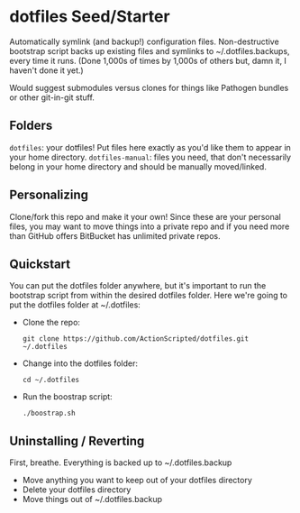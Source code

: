 dotfiles Seed/Starter
===

Automatically symlink (and backup!) configuration files. Non-destructive bootstrap script backs up existing files and symlinks to ~/.dotfiles.backups, every time it runs. (Done 1,000s of times by 1,000s of others but, damn it, I haven't done it yet.)

Would suggest submodules versus clones for things like Pathogen bundles or other git-in-git stuff.


Folders
---
`dotfiles`: your dotfiles! Put files here exactly as you'd like them to appear in your home directory.
`dotfiles-manual`: files you need, that don't necessarily belong in your home directory and should be manually moved/linked.


Personalizing
---
Clone/fork this repo and make it your own! Since these are your personal files, you may want to move things into a private repo and if you need more than GitHub offers BitBucket has unlimited private repos.


Quickstart
---
You can put the dotfiles folder anywhere, but it's important to run the bootstrap script from within the desired dotfiles folder. Here we're going to put the dotfiles folder at ~/.dotfiles:

* Clone the repo:

    `git clone https://github.com/ActionScripted/dotfiles.git ~/.dotfiles`


* Change into the dotfiles folder:

    `cd ~/.dotfiles`

* Run the boostrap script:

    `./boostrap.sh`


Uninstalling / Reverting
---
First, breathe. Everything is backed up to ~/.dotfiles.backup

* Move anything you want to keep out of your dotfiles directory
* Delete your dotfiles directory
* Move things out of ~/.dotfiles.backup
